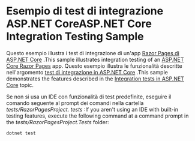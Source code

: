 # <a name="aspnet-core-integration-testing-sample"></a><span data-ttu-id="1ff0a-101">Esempio di test di integrazione ASP.NET Core</span><span class="sxs-lookup"><span data-stu-id="1ff0a-101">ASP.NET Core Integration Testing Sample</span></span>

<span data-ttu-id="1ff0a-102">Questo esempio illustra i test di integrazione di un'app [Razor Pages di ASP.NET Core](https://docs.microsoft.com/aspnet/core/mvc/razor-pages) .</span><span class="sxs-lookup"><span data-stu-id="1ff0a-102">This sample illustrates integration testing of an [ASP.NET Core Razor Pages](https://docs.microsoft.com/aspnet/core/mvc/razor-pages) app.</span></span> <span data-ttu-id="1ff0a-103">Questo esempio illustra le funzionalità descritte nell'argomento [test di integrazione in ASP.NET Core](https://docs.microsoft.com/aspnet/core/test/integration-tests) .</span><span class="sxs-lookup"><span data-stu-id="1ff0a-103">This sample demonstrates the features described in the [Integration tests in ASP.NET Core](https://docs.microsoft.com/aspnet/core/test/integration-tests) topic.</span></span>

<span data-ttu-id="1ff0a-104">Se non si usa un IDE con funzionalità di test predefinite, eseguire il comando seguente al prompt dei comandi nella cartella *tests/RazorPagesProject. tests* :</span><span class="sxs-lookup"><span data-stu-id="1ff0a-104">If you aren't using an IDE with built-in testing features, execute the following command at a command prompt in the *tests/RazorPagesProject.Tests* folder:</span></span>

```console
dotnet test
```

